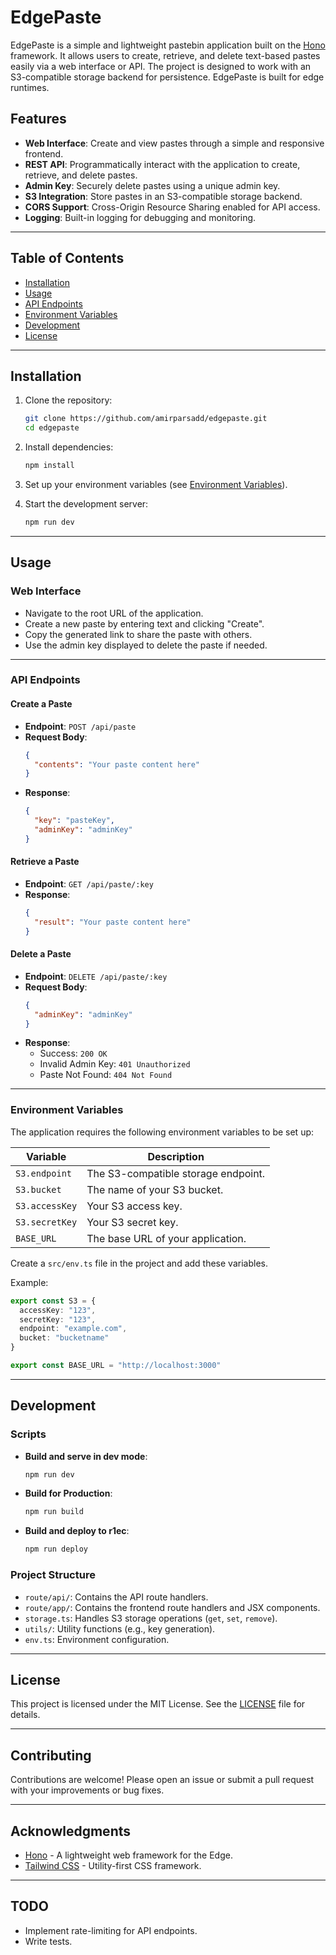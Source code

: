 # EdgePaste

EdgePaste is a simple and lightweight pastebin application built on the [Hono](https://hono.dev/) framework. It allows users to create, retrieve, and delete text-based pastes easily via a web interface or API. The project is designed to work with an S3-compatible storage backend for persistence. EdgePaste is built for edge runtimes.

## Features

- **Web Interface**: Create and view pastes through a simple and responsive frontend.
- **REST API**: Programmatically interact with the application to create, retrieve, and delete pastes.
- **Admin Key**: Securely delete pastes using a unique admin key.
- **S3 Integration**: Store pastes in an S3-compatible storage backend.
- **CORS Support**: Cross-Origin Resource Sharing enabled for API access.
- **Logging**: Built-in logging for debugging and monitoring.

---

## Table of Contents

- [Installation](#installation)
- [Usage](#usage)
- [API Endpoints](#api-endpoints)
- [Environment Variables](#environment-variables)
- [Development](#development)
- [License](#license)

---

## Installation

1. Clone the repository:

   ```bash
   git clone https://github.com/amirparsadd/edgepaste.git
   cd edgepaste
   ```

2. Install dependencies:

   ```bash
   npm install
   ```

3. Set up your environment variables (see [Environment Variables](#environment-variables)).

4. Start the development server:

   ```bash
   npm run dev
   ```

---

## Usage

### Web Interface

- Navigate to the root URL of the application.
- Create a new paste by entering text and clicking "Create".
- Copy the generated link to share the paste with others.
- Use the admin key displayed to delete the paste if needed.

---

### API Endpoints

#### Create a Paste

- **Endpoint**: `POST /api/paste`
- **Request Body**:
  ```json
  {
    "contents": "Your paste content here"
  }
  ```
- **Response**:
  ```json
  {
    "key": "pasteKey",
    "adminKey": "adminKey"
  }
  ```

#### Retrieve a Paste

- **Endpoint**: `GET /api/paste/:key`
- **Response**:
  ```json
  {
    "result": "Your paste content here"
  }
  ```

#### Delete a Paste

- **Endpoint**: `DELETE /api/paste/:key`
- **Request Body**:
  ```json
  {
    "adminKey": "adminKey"
  }
  ```
- **Response**:
  - Success: `200 OK`
  - Invalid Admin Key: `401 Unauthorized`
  - Paste Not Found: `404 Not Found`

---

### Environment Variables

The application requires the following environment variables to be set up:

| Variable        | Description                          |
|-----------------|--------------------------------------|
| `S3.endpoint`   | The S3-compatible storage endpoint. |
| `S3.bucket`     | The name of your S3 bucket.         |
| `S3.accessKey`  | Your S3 access key.                 |
| `S3.secretKey`  | Your S3 secret key.                 |
| `BASE_URL`      | The base URL of your application.   |

Create a `src/env.ts` file in the project and add these variables.

Example:

```typescript
export const S3 = {
  accessKey: "123",
  secretKey: "123",
  endpoint: "example.com",
  bucket: "bucketname"
}

export const BASE_URL = "http://localhost:3000"
```

---

## Development

### Scripts

- **Build and serve in dev mode**:
  ```bash
  npm run dev
  ```

- **Build for Production**:
  ```bash
  npm run build
  ```

- **Build and deploy to r1ec**:
  ```bash
  npm run deploy
  ```

### Project Structure

- `route/api/`: Contains the API route handlers.
- `route/app/`: Contains the frontend route handlers and JSX components.
- `storage.ts`: Handles S3 storage operations (`get`, `set`, `remove`).
- `utils/`: Utility functions (e.g., key generation).
- `env.ts`: Environment configuration.

---

## License

This project is licensed under the MIT License. See the [LICENSE](LICENSE) file for details.

---

## Contributing

Contributions are welcome! Please open an issue or submit a pull request with your improvements or bug fixes.

---

## Acknowledgments

- [Hono](https://hono.dev/) - A lightweight web framework for the Edge.
- [Tailwind CSS](https://tailwindcss.com/) - Utility-first CSS framework.

---

## TODO

- Implement rate-limiting for API endpoints.
- Write tests.
```